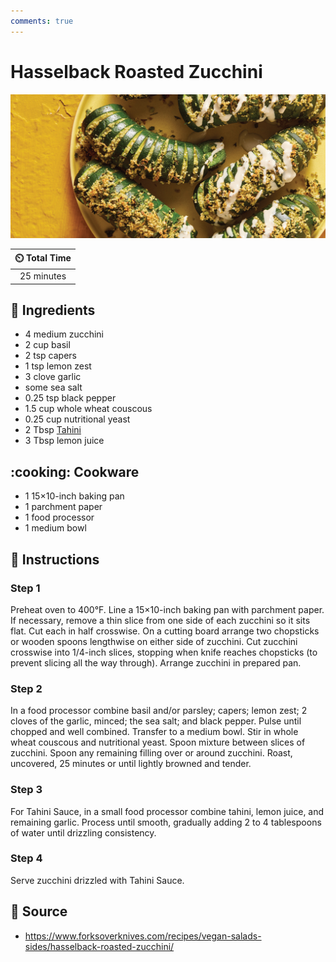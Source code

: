```yaml
---
comments: true
---
```

# Hasselback Roasted Zucchini

![Hasselback Roasted Zucchini](../assets/images/hasselback-roasted-zucchini.jpg)

| :timer_clock: Total Time |
|:-----------------------: |
| 25 minutes |

## :salt: Ingredients

- 4 medium zucchini
- 2 cup basil
- 2 tsp capers
- 1 tsp lemon zest
- 3 clove garlic
- some sea salt
- 0.25 tsp black pepper
- 1.5 cup whole wheat couscous
- 0.25 cup nutritional yeast
- 2 Tbsp [Tahini][1]
- 3 Tbsp lemon juice

## :cooking: Cookware

- 1 15×10-inch baking pan
- 1 parchment paper
- 1 food processor
- 1 medium bowl

## :pencil: Instructions

### Step 1

Preheat oven to 400°F. Line a 15×10-inch baking pan with parchment paper. If necessary, remove a thin slice from one
side of each zucchini so it sits flat. Cut each in half crosswise. On a cutting board arrange two chopsticks or wooden
spoons lengthwise on either side of zucchini. Cut zucchini crosswise into 1/4-inch slices, stopping when knife reaches
chopsticks (to prevent slicing all the way through). Arrange zucchini in prepared pan.

### Step 2

In a food processor combine basil and/or parsley; capers; lemon zest; 2 cloves of the garlic, minced; the sea salt; and
black pepper. Pulse until chopped and well combined. Transfer to a medium bowl. Stir in whole wheat couscous and
nutritional yeast. Spoon mixture between slices of zucchini. Spoon any remaining filling over or around zucchini. Roast,
uncovered, 25 minutes or until lightly browned and tender.

### Step 3

For Tahini Sauce, in a small food processor combine tahini, lemon juice, and remaining garlic. Process until smooth,
gradually adding 2 to 4 tablespoons of water until drizzling consistency.

### Step 4

Serve zucchini drizzled with Tahini Sauce.

## :link: Source

- <https://www.forksoverknives.com/recipes/vegan-salads-sides/hasselback-roasted-zucchini/>

[1]: <../sauces-and-dressings/tahini.md>
